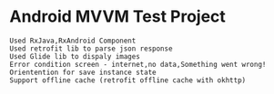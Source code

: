 # Android MVVM Test Project

    Used RxJava,RxAndroid Component
    Used retrofit lib to parse json response
    Used Glide lib to dispaly images
    Error condition screen - internet,no data,Something went wrong!
    Orientention for save instance state
    Support offline cache (retrofit offline cache with okhttp)

